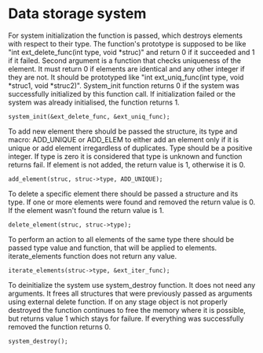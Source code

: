 # Data storage system
For system initialization the function is passed,
which destroys elements with respect to their type. The function's prototype
is supposed to be like "int ext_delete_func(int type, void *struc)" and
return 0 if it succeeded and 1 if it failed. Second argument is a
function that checks uniqueness of the element. It must return 0 if elements
are identical and any other integer if they are not. It should be prototyped
like "int ext_uniq_func(int type, void *struc1, void *struc2)". System_init
function returns 0 if the system was successfully initialized by this function
call. If initialization failed or the system was already initialised,
the function returns 1.
```
system_init(&ext_delete_func, &ext_uniq_func);
```

To add new element there should be passed the structure, its type and
macro: ADD_UNIQUE or ADD_ELEM to either add an element only if it is unique or
add element irregardless of duplicates.
Type should be a positive integer. If type is zero it is considered that type is
unknown and function returns fail. If element is not added, the return value is 1,
otherwise it is 0.
```
add_element(struc, struc->type, ADD_UNIQUE);
```

To delete a specific element there should be passed a structure
and its type. If one or more elements were found and removed the return value
is 0. If the element wasn't found the return value is 1.
```
delete_element(struc, struc->type);
```

To perform an action to all elements of the same type there should be passed
type value and function, that will be applied to elements.
iterate_elements function does not return any value.
```
iterate_elements(struc->type, &ext_iter_func);
```

To deinitialize the system use system_destroy function. It does not need any
arguments. It frees all structures that were previously passed as arguments
using external delete function. If on any stage object is not properly destroyed
the function continues to free the memory where it is possible, but returns
value 1 which stays for failure. If everything was successfully removed the
function returns 0.
```
system_destroy();
```
